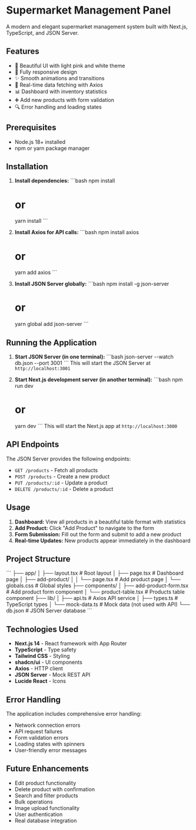 # Supermarket Management Panel

A modern and elegant supermarket management system built with Next.js, TypeScript, and JSON Server.

## Features

- 🎨 Beautiful UI with light pink and white theme
- 📱 Fully responsive design
- ✨ Smooth animations and transitions
- 🔄 Real-time data fetching with Axios
- 📊 Dashboard with inventory statistics
- ➕ Add new products with form validation
- 🔍 Error handling and loading states

## Prerequisites

- Node.js 18+ installed
- npm or yarn package manager

## Installation

1. **Install dependencies:**
   \`\`\`bash
   npm install
   # or
   yarn install
   \`\`\`

2. **Install Axios for API calls:**
   \`\`\`bash
   npm install axios
   # or
   yarn add axios
   \`\`\`

3. **Install JSON Server globally:**
   \`\`\`bash
   npm install -g json-server
   # or
   yarn global add json-server
   \`\`\`

## Running the Application

1. **Start JSON Server (in one terminal):**
   \`\`\`bash
   json-server --watch db.json --port 3001
   \`\`\`
   This will start the JSON Server at `http://localhost:3001`

2. **Start Next.js development server (in another terminal):**
   \`\`\`bash
   npm run dev
   # or
   yarn dev
   \`\`\`
   This will start the Next.js app at `http://localhost:3000`

## API Endpoints

The JSON Server provides the following endpoints:

- `GET /products` - Fetch all products
- `POST /products` - Create a new product
- `PUT /products/:id` - Update a product
- `DELETE /products/:id` - Delete a product

## Usage

1. **Dashboard:** View all products in a beautiful table format with statistics
2. **Add Product:** Click "Add Product" to navigate to the form
3. **Form Submission:** Fill out the form and submit to add a new product
4. **Real-time Updates:** New products appear immediately in the dashboard

## Project Structure

\`\`\`
├── app/
│   ├── layout.tsx          # Root layout
│   ├── page.tsx            # Dashboard page
│   ├── add-product/
│   │   └── page.tsx        # Add product page
│   └── globals.css         # Global styles
├── components/
│   ├── add-product-form.tsx # Add product form component
│   └── product-table.tsx    # Products table component
├── lib/
│   ├── api.ts              # Axios API service
│   ├── types.ts            # TypeScript types
│   └── mock-data.ts        # Mock data (not used with API)
└── db.json                 # JSON Server database
\`\`\`

## Technologies Used

- **Next.js 14** - React framework with App Router
- **TypeScript** - Type safety
- **Tailwind CSS** - Styling
- **shadcn/ui** - UI components
- **Axios** - HTTP client
- **JSON Server** - Mock REST API
- **Lucide React** - Icons

## Error Handling

The application includes comprehensive error handling:

- Network connection errors
- API request failures
- Form validation errors
- Loading states with spinners
- User-friendly error messages

## Future Enhancements

- Edit product functionality
- Delete product with confirmation
- Search and filter products
- Bulk operations
- Image upload functionality
- User authentication
- Real database integration
